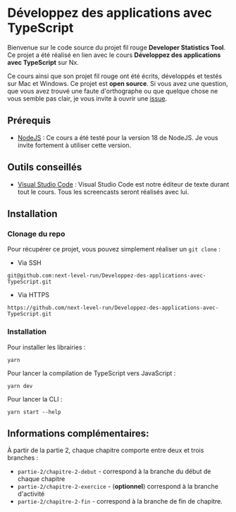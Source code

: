 # Développez des applications avec TypeScript

Bienvenue sur le code source du projet fil rouge **Developer Statistics Tool**. Ce projet a été réalisé en lien avec le cours **Développez des applications avec TypeScript** sur Nx.

Ce cours ainsi que son projet fil rouge ont été écrits, développés et testés sur Mac et Windows. Ce projet est **open source**. Si vous avez une question, que vous avez trouvé une faute d'orthographe ou que quelque chose ne vous semble pas clair, je vous invite à ouvrir une [issue](https://github.com/next-level-run/Developpez-des-applications-avec-TypeScript/issues).

## Prérequis

- [NodeJS](https://nodejs.org/en) : Ce cours a été testé pour la version 18 de
  NodeJS. Je vous invite fortement à utiliser cette version.

## Outils conseillés

- [Visual Studio Code](https://code.visualstudio.com/) : Visual Studio Code est notre éditeur de texte durant tout le cours. Tous les screencasts seront réalisés avec lui.


## Installation

### Clonage du repo

Pour récupérer ce projet, vous pouvez simplement réaliser un `git clone` :

- Via SSH
```
git@github.com:next-level-run/Developpez-des-applications-avec-TypeScript.git
```

- Via HTTPS
```
https://github.com/next-level-run/Developpez-des-applications-avec-TypeScript.git
```

### Installation

Pour installer les librairies :

```
yarn
```

Pour lancer la compilation de TypeScript vers JavaScript :

```
yarn dev
```

Pour lancer la CLI :

```
yarn start --help
```


## Informations complémentaires:

À partir de la partie 2, chaque chapitre comporte entre deux et trois branches :
- `partie-2/chapitre-2-debut` - correspond à la branche du début de chaque chapitre
- `partie-2/chapitre-2-exercice` - (**optionnel**) correspond à la branche d'activité
- `partie-2/chapitre-2-fin` - correspond à la branche de fin de chapitre.

